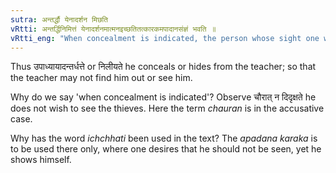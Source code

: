 ```yaml
---
sutra: अन्तर्द्धौ येनादर्शन मिछति
vRtti: अन्तर्द्धिनिमित्तं येनादर्शनमात्मनइच्छतितत्कारकमपादानसंज्ञं भवति ॥
vRtti_eng: "When concealment is indicated, the person whose sight one wishes to avoid, is called _Apadana_ _karaka_."
---
```

Thus उपाध्यायादन्तर्धत्ते or निलीयते he conceals or hides from the teacher; so that the teacher may not find him out or see him.

Why do we say 'when concealment is indicated'? Observe चौरात् न दिदृक्षते he does not wish to see the thieves. Here the term _chauran_ is in the accusative case.

Why has the word _ichchhati_ been used in the text? The _apadana_ _karaka_ is to be used there only, where one desires that he should not be seen, yet he shows himself.

